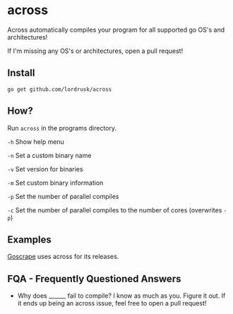 across
======
Across automatically compiles your program
for all supported go OS's and architectures!

If I'm missing any OS's or architectures, open
a pull request!

Install
-------
`go get github.com/lordrusk/across`

How?
----
Run `across` in the programs directory.

`-h` Show help menu

`-n` Set a custom binary name

`-v` Set version for binaries

`-m` Set custom binary information

`-p` Set the number of parallel compiles

`-c` Set the number of parallel compiles to the number of cores (overwrites `-p`)

Examples
--------
[Goscrape](https://github.com/lordrusk/goscrape) uses across for its releases.

FQA - Frequently Questioned Answers
-----------------------------------
- Why does ______ fail to compile?
	I know as much as you. Figure it out.
	If it ends up being an across issue,
	feel free to open a pull request!
